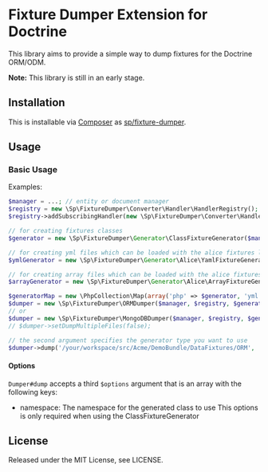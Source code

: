 # Fixture Dumper Extension for Doctrine

This library aims to provide a simple way to dump fixtures for the Doctrine ORM/ODM.

**Note:** This library is still in an early stage.

## Installation ##

This is installable via [Composer](https://getcomposer.org/) as [sp/fixture-dumper](https://packagist.org/packages/sp/fixture-dumper).

## Usage ##

### Basic Usage ###

Examples:

```php
$manager = ...; // entity or document manager
$registry = new \Sp\FixtureDumper\Converter\Handler\HandlerRegistry();
$registry->addSubscribingHandler(new \Sp\FixtureDumper\Converter\Handler\DateHandler());

// for creating fixtures classes
$generator = new \Sp\FixtureDumper\Generator\ClassFixtureGenerator($manager);

// for creating yml files which can be loaded with the alice fixtures library
$ymlGenerator = new \Sp\FixtureDumper\Generator\Alice\YamlFixtureGenerator($manager);

// for creating array files which can be loaded with the alice fixtures library
$arrayGenerator = new \Sp\FixtureDumper\Generator\Alice\ArrayFixtureGenerator($manager);

$generatorMap = new \PhpCollection\Map(array('php' => $generator, 'yml' => $ymlGenerator, 'array' => $arrayGenerator);
$dumper = new \Sp\FixtureDumper\ORMDumper($manager, $registry, $generatorMap));
// or
$dumper = new \Sp\FixtureDumper\MongoDBDumper($manager, $registry, $generatorMap));
// $dumper->setDumpMultipleFiles(false);

// the second argument specifies the generator type you want to use
$dumper->dump('/your/workspace/src/Acme/DemoBundle/DataFixtures/ORM', 'array');
```

#### Options

`Dumper#dump` accepts a third `$options` argument that is an array
with the following keys:

- namespace: The namespace for the generated class to use
  This options is only required when using the ClassFixtureGenerator

## License ##

Released under the MIT License, see LICENSE.
